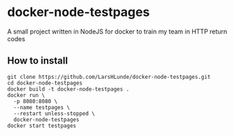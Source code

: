 # docker-node-testpages
A small project written in NodeJS for docker to train my team in HTTP return codes

## How to install
```
git clone https://github.com/LarsHLunde/docker-node-testpages.git
cd docker-node-testpages
docker build -t docker-node-testpages .
docker run \
  -p 8080:8080 \
  --name testpages \
  --restart unless-stopped \
  docker-node-testpages
docker start testpages
```

